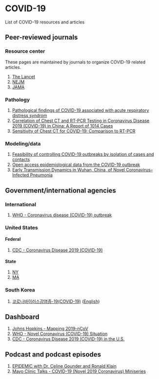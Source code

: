 # COVID-19
List of COVID-19 resources and articles

## Peer-reviewed journals
### Resource center
These pages are maintained by journals to organize COVID-19 related articles.
1. [The Lancet](https://www.thelancet.com/coronavirus)  
2. [NEJM](https://www.nejm.org/coronavirus)  
3. [JAMA](https://jamanetwork.com/journals/jama/pages/coronavirus-alert)

### Pathology
1. [Pathological findings of COVID-19 associated with acute respiratory distress syndrom](https://www.thelancet.com/journals/lanres/article/PIIS2213-2600(20)30076-X/)
2. [Correlation of Chest CT and RT-PCR Testing in Coronavirus Disease 2019 (COVID-19) in China: A Report of 1014 Cases](https://pubs.rsna.org/doi/10.1148/radiol.2020200642)
3. [Sensitivity of Chest CT for COVID-19: Comparison to RT-PCR](https://pubs.rsna.org/doi/10.1148/radiol.2020200432)

### Modeling/data
1. [Feasibility of controlling COVID-19 outbreaks by isolation of cases and contacts](https://www.thelancet.com/journals/langlo/article/PIIS2214-109X(20)30074-7/)  
2. [Open access epidemiological data from the COVID-19 outbreak](https://www.thelancet.com/journals/laninf/article/PIIS1473-3099(20)30119-5/)
3. [Early Transmission Dynamics in Wuhan, China, of Novel Coronavirus–Infected Pneumonia](https://www.nejm.org/doi/full/10.1056/NEJMoa2001316)

## Government/international agencies
### International
1. [WHO - Coronavirus disease (COVID-19) outbreak](https://www.health.ny.gov/diseases/communicable/coronavirus/)
### United States
#### Federal
1. [CDC - Coronavirus Disease 2019 (COVID-19)](https://www.cdc.gov/coronavirus/2019-ncov/index.html)
#### State
1. [NY](https://www.health.ny.gov/diseases/communicable/coronavirus/)
2. [MA](https://www.mass.gov/resource/information-on-the-outbreak-of-coronavirus-disease-2019-covid-19)
### South Korea
1. [코로나바이러스감염증-19(COVID-19)](http://ncov.mohw.go.kr/index_main.jsp) ([English](https://jamanetwork.com/journals/jama/fullarticle/2762130))

## Dashboard
1. [Johns Hopkins - Mapping 2019-nCoV](https://systems.jhu.edu/research/public-health/ncov/)
2. [WHO - Novel Coronavirus (COVID-19) Situation](https://experience.arcgis.com/experience/685d0ace521648f8a5beeeee1b9125cd)
3. [CDC - Coronavirus Disease 2019 (COVID-19) in the U.S.](https://www.cdc.gov/coronavirus/2019-ncov/cases-in-us.html)

## Podcast and podcast episodes
1. [EPIDEMIC with Dr. Celine Gounder and Ronald Klain](https://podcasts.apple.com/us/podcast/epidemic-with-dr-...celine-gounder-and-ronald-klain/id1499394284)
2. [Mayo Clinic Talks - COVID-19 (Novel 2019 Coronavirus) Miniseries](https://podcasts.apple.com/us/podcast/covid-19-novel-2019-coronavirus-miniseries-episode/id1183061010?i=1000464285942)
